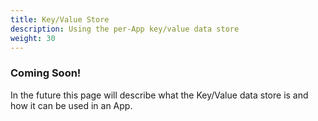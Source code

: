 ```yaml
---
title: Key/Value Store
description: Using the per-App key/value data store
weight: 30
---
```


### Coming Soon!
In the future this page will describe what the Key/Value data store is and how it can be used in an App.
